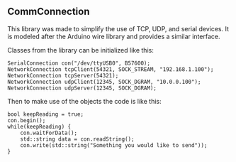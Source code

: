 ## CommConnection

This library was made to simplify the use of TCP, UDP, and serial devices. It is modeled after the Arduino wire library and provides a similar interface. 

Classes from the library can be initialized like this:
```
SerialConnection con("/dev/ttyUSB0", B57600);
NetworkConnection tcpClient(54321, SOCK_STREAM, "192.168.1.100");
NetworkConnection tcpServer(54321);
NetworkConnection udpClient(12345, SOCK_DGRAM, "10.0.0.100");
NetworkConnection udpServer(12345, SOCK_DGRAM);
```
Then to make use of the objects the code is like this:
```
bool keepReading = true;
con.begin();
while(keepReading) {
    con.waitForData();
    std::string data = con.readString();
    con.write(std::string("Something you would like to send"));
}
```
